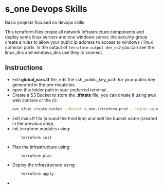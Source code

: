 # s_one Devops Skills
Basic projects focused on devops skills.

This terraform files create all network infrastructure components and deploy some linux servers and one windows server, the security group create a rules to allow your public ip address to access to windows / linux common ports.
In the output of `terraform output dev_ec2` you can see the linux_dns and windows_dns use they to connect.

## Instructions
- Edit **global_vars.tf** file, edit the ssh_public_key_path for your public key generated in the pre-requisites.
- open this folder path in your preferred terminal.
- Create a S3 Bucket to store the **.tfstate** file, you can create it using aws web console or the cli:
    ```bash
    aws s3api create-bucket --bucket s-one-terraform-prod --region us-east-1
    ```
- Edit main.tf file (around the third line) and edit the bucket name (created in the previous step).
- Init terraform modules using: 
    ```bash
        terraform init
    ```
- Plan the infrastructure using: 
    ```bash
        terraform plan
    ```
- Deploy the infrastructure using: 
    ```bash
        terraform apply
    ```
- 